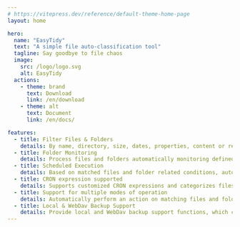 ```yaml
---
# https://vitepress.dev/reference/default-theme-home-page
layout: home

hero:
  name: "EasyTidy"
  text: "A simple file auto-classification tool"
  tagline: Say goodbye to file chaos
  image:
    src: /logo/logo.svg
    alt: EasyTidy
  actions:
    - theme: brand
      text: Download
      link: /en/download
    - theme: alt
      text: Document
      link: /en/docs/

features:
  - title: Filter Files & Folders
    details: By name, directory, size, dates, properties, content or regular expressions
  - title: Folder Monitoring
    details: Process files and folders automatically monitoring defined directories
  - title: Scheduled Execution
    details: Based on matched files and folder related conditions, automatically perform corresponding operations according to the configured scheduled task
  - title: CRON expression supported
    details: Supports customized CRON expressions and categorizes files based on input execution date. Precisely control file categorization.
  - title: Support for multiple modes of operation
    details: Automatically perform an action on matching files and folders
  - title: Local & WebDav Backup Support
    details: Provide local and WebDav backup support functions, which can be used to back up relevant data using the WebDav protocol, or to back up in local folders
---
```


